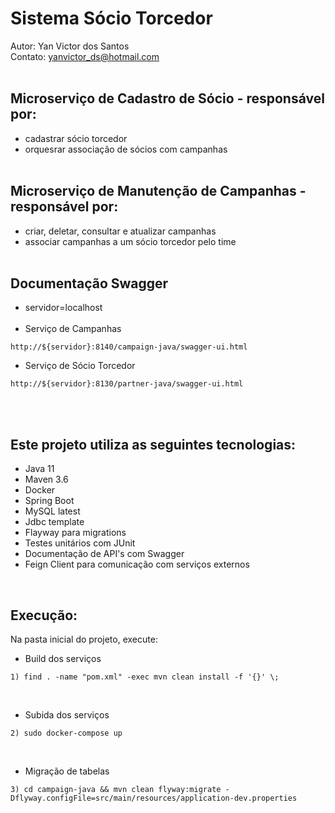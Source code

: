 # Sistema Sócio Torcedor <br>
Autor: Yan Victor dos Santos<br>
Contato: yanvictor_ds@hotmail.com
<br><br>

## Microserviço de Cadastro de Sócio - responsável por:<br>
- cadastrar sócio torcedor 
- orquesrar associação de sócios com campanhas
<br><br>

## Microserviço de Manutenção de Campanhas - responsável por:<br>
- criar, deletar, consultar e atualizar campanhas 
- associar campanhas a um sócio torcedor pelo time
<br><br>

## Documentação Swagger<br>
- servidor=localhost<br><br>
- Serviço de Campanhas
```
http://${servidor}:8140/campaign-java/swagger-ui.html
```
- Serviço de Sócio Torcedor
```
http://${servidor}:8130/partner-java/swagger-ui.html
```
<br><br>
## Este projeto utiliza as seguintes tecnologias:
- Java 11
- Maven 3.6
- Docker
- Spring Boot
- MySQL latest
- Jdbc template
- Flayway para migrations
- Testes unitários com JUnit
- Documentação de API's com Swagger
- Feign Client para comunicação com serviços externos

<br>

## Execução:
Na pasta inicial do projeto, execute:

- Build dos serviços
```
1) find . -name "pom.xml" -exec mvn clean install -f '{}' \;
```
<br>

- Subida dos serviços

```
2) sudo docker-compose up
```

<br>

- Migração de tabelas

```
3) cd campaign-java && mvn clean flyway:migrate -Dflyway.configFile=src/main/resources/application-dev.properties
```

